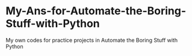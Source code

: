 # My-Ans-for-Automate-the-Boring-Stuff-with-Python
My own codes for practice projects in Automate the Boring Stuff with Python
